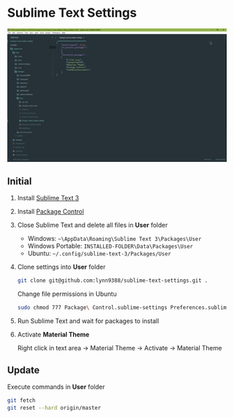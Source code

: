 # Sublime Text Settings
![Screenshot](Screenshot.PNG)

## Initial
1. Install [Sublime Text 3](https://www.sublimetext.com/3)
2. Install [Package Control](https://packagecontrol.io/installation)
3. Close Sublime Text and delete all files in **User** folder
    - Windows: `~\AppData\Roaming\Sublime Text 3\Packages\User`
    - Windows Portable: `INSTALLED-FOLDER\Data\Packages\User`
    - Ubuntu: `~/.config/sublime-text-3/Packages/User`
4. Clone settings into **User** folder
    ```bash
    git clone git@github.com:lynn9388/sublime-text-settings.git .
    ```
    Change file permissions in Ubuntu
    ```bash
	sudo chmod 777 Package\ Control.sublime-settings Preferences.sublime-settings
    ```
5. Run Sublime Text and wait for packages to install
6. Activate **Material Theme**

    Right click in text area -> Material Theme -> Activate -> Material Theme

## Update
Execute commands in **User** folder

```bash
git fetch
git reset --hard origin/master
```
